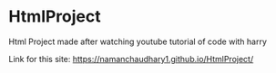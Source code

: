 # HtmlProject
Html Project made after watching youtube tutorial of code with harry

Link for this site:
https://namanchaudhary1.github.io/HtmlProject/
